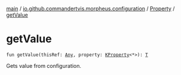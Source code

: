 [main](../../index.md) / [io.github.commandertvis.morpheus.configuration](../index.md) / [Property](index.md) / [getValue](./get-value.md)

# getValue

`fun getValue(thisRef: `[`Any`](https://kotlinlang.org/api/latest/jvm/stdlib/kotlin/-any/index.html)`, property: `[`KProperty`](https://kotlinlang.org/api/latest/jvm/stdlib/kotlin.reflect/-k-property/index.html)`<*>): `[`T`](index.md#T)

Gets value from configuration.

